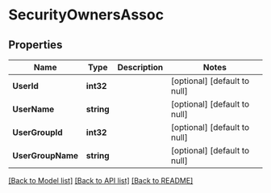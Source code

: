 # SecurityOwnersAssoc

## Properties
Name | Type | Description | Notes
------------ | ------------- | ------------- | -------------
**UserId** | **int32** |  | [optional] [default to null]
**UserName** | **string** |  | [optional] [default to null]
**UserGroupId** | **int32** |  | [optional] [default to null]
**UserGroupName** | **string** |  | [optional] [default to null]

[[Back to Model list]](../README.md#documentation-for-models) [[Back to API list]](../README.md#documentation-for-api-endpoints) [[Back to README]](../README.md)

